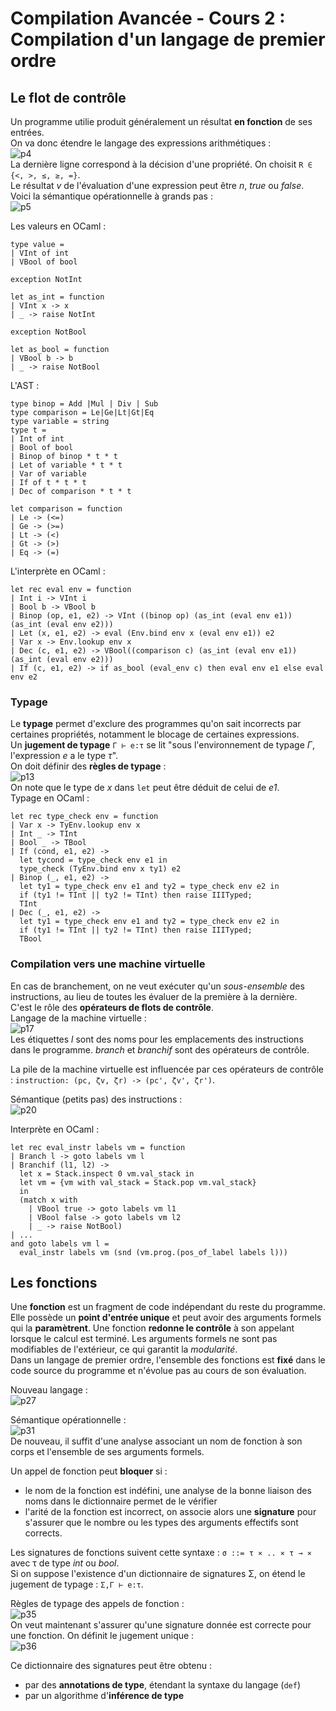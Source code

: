 # Compilation Avancée - Cours 2 : Compilation d'un langage de premier ordre

## Le flot de contrôle

Un programme utilie produit généralement un résultat **en fonction** de ses
entrées.  
On va donc étendre le langage des expressions arithmétiques :  
![p4](img/cours2/2_1.png)  
La dernière ligne correspond à la décision d'une propriété. On
choisit ```R ∈ {<, >, ≤, ≥, =}```.  
Le résultat *v* de l'évaluation d'une expression peut être *n*, *true* ou
*false*.  
Voici la sémantique opérationnelle à grands pas :  
![p5](img/cours2/2_2.png)  

Les valeurs en OCaml :  
```
type value =
| VInt of int
| VBool of bool

exception NotInt

let as_int = function
| VInt x -> x
| _ -> raise NotInt

exception NotBool

let as_bool = function
| VBool b -> b
| _ -> raise NotBool
```
L'AST :  
```
type binop = Add |Mul | Div | Sub
type comparison = Le|Ge|Lt|Gt|Eq
type variable = string
type t =
| Int of int
| Bool of bool
| Binop of binop * t * t
| Let of variable * t * t
| Var of variable
| If of t * t * t
| Dec of comparison * t * t

let comparison = function
| Le -> (<=)
| Ge -> (>=)
| Lt -> (<)
| Gt -> (>)
| Eq -> (=)
```
L'interprète en OCaml :  
```
let rec eval env = function
| Int i -> VInt i
| Bool b -> VBool b
| Binop (op, e1, e2) -> VInt ((binop op) (as_int (eval env e1)) (as_int (eval env e2)))
| Let (x, e1, e2) -> eval (Env.bind env x (eval env e1)) e2
| Var x -> Env.lookup env x
| Dec (c, e1, e2) -> VBool((comparison c) (as_int (eval env e1)) (as_int (eval env e2)))
| If (c, e1, e2) -> if as_bool (eval_env c) then eval env e1 else eval env e2
```


### Typage

Le **typage** permet d'exclure des programmes qu'on sait incorrects par
certaines propriétés, notamment le blocage de certaines expressions.  
Un **jugement de typage** ```Γ ⊢ e:τ``` se lit "sous l'environnement de typage
*Γ*, l'expression *e* a le type *τ*".  
On doit définir des **règles de typage** :  
![p13](img/cours2/2_3.png)  
On note que le type de *x* dans ```let``` peut être déduit de celui de *e1*.  
Typage en OCaml :  
```
let rec type_check env = function
| Var x -> TyEnv.lookup env x
| Int _ -> TInt
| Bool _ -> TBool
| If (cond, e1, e2) ->
  let tycond = type_check env e1 in
  type_check (TyEnv.bind env x ty1) e2
| Binop (_, e1, e2) ->
  let ty1 = type_check env e1 and ty2 = type_check env e2 in
  if (ty1 != TInt || ty2 != TInt) then raise IIITyped;
  TInt
| Dec (_, e1, e2) ->
  let ty1 = type_check env e1 and ty2 = type_check env e2 in
  if (ty1 != TInt || ty2 != TInt) then raise IIITyped;
  TBool
```

### Compilation vers une machine virtuelle

En cas de branchement, on ne veut exécuter qu'un *sous-ensemble* des
instructions, au lieu de toutes les évaluer de la première à la dernière.  
C'est le rôle des **opérateurs de flots de contrôle**.  
Langage de la machine virtuelle :  
![p17](img/cours2/2_4.png)  
Les étiquettes *l* sont des noms pour les emplacements des instructions dans
le programme. *branch* et *branchif* sont des opérateurs de contrôle.  

La pile de la machine virtuelle est influencée par ces opérateurs de
contrôle : ```instruction: (pc, ζv, ζr) -> (pc', ζv', ζr')```.  

Sémantique (petits pas) des instructions :  
![p20](img/cours2/2_5.png)  

Interprète en OCaml :  
```
let rec eval_instr labels vm = function
| Branch l -> goto labels vm l
| Branchif (l1, l2) ->
  let x = Stack.inspect 0 vm.val_stack in
  let vm = {vm with val_stack = Stack.pop vm.val_stack}
  in
  (match x with
    | VBool true -> goto labels vm l1
    | VBool false -> goto labels vm l2
    | _ -> raise NotBool)
| ...
and goto labels vm l =
  eval_instr labels vm (snd (vm.prog.(pos_of_label labels l)))
```

## Les fonctions

Une **fonction** est un fragment de code indépendant du reste du programme.
Elle possède un **point d'entrée unique** et peut avoir des arguments formels
qui la **paramètrent**. Une fonction **redonne le contrôle** à son appelant
lorsque le calcul est terminé. Les arguments formels ne sont pas modifiables
de l'extérieur, ce qui garantit la *modularité*.  
Dans un langage de premier ordre, l'ensemble des fonctions est **fixé** dans
le code source du programme et n'évolue pas au cours de son évaluation.  

Nouveau langage :  
![p27](img/cours2/2_6.png)  

Sémantique opérationnelle :  
![p31](img/cours2/2_7.png)  
De nouveau, il suffit d'une analyse associant un nom de fonction à son corps
et l'ensemble de ses arguments formels.  

Un appel de fonction peut **bloquer** si :

* le nom de la fonction est indéfini, une analyse de la bonne liaison des noms
dans le dictionnaire permet de le vérifier
* l'arité de la fonction est incorrect, on associe alors une **signature** pour
s'assurer que le nombre ou les types des arguments effectifs sont corrects.

Les signatures de fonctions suivent cette syntaxe :
```σ ::= τ ⨯ .. ⨯ τ → ⨯``` avec τ de type *int* ou *bool*.  
Si on suppose l'existence d'un dictionnaire de signatures Σ, on étend le
jugement de typage : ```Σ,Γ ⊢ e:τ```.  

Règles de typage des appels de fonction :  
![p35](img/cours2/2_8.png)  
On veut maintenant s'assurer qu'une signature donnée est correcte pour une
fonction. On définit le jugement unique :  
![p36](img/cours2/2_9.png)  

Ce dictionnaire des signatures peut être obtenu :

* par des **annotations de type**, étendant la syntaxe du langage (```def```)
* par un algorithme d'**inférence de type**
